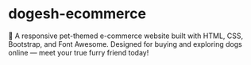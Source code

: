 # dogesh-ecommerce
🐶 A responsive pet-themed e-commerce website built with HTML, CSS, Bootstrap, and Font Awesome. Designed for buying and exploring dogs online — meet your true furry friend today!
